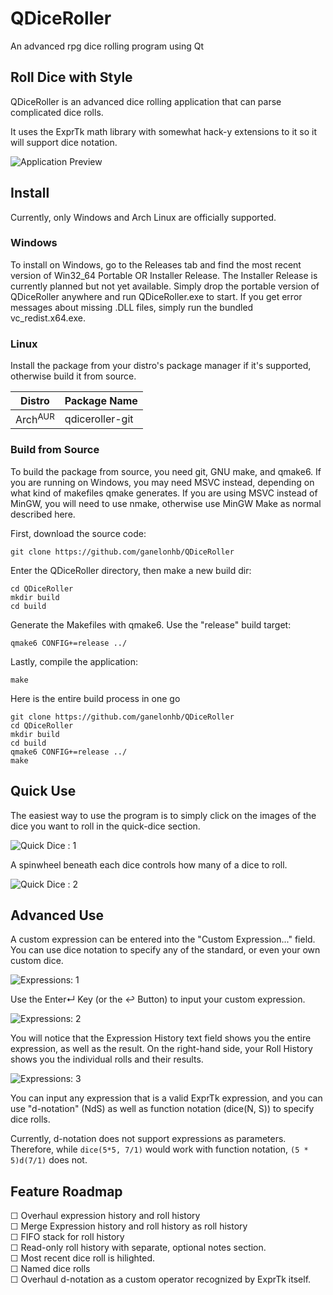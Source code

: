 # QDiceRoller
An advanced rpg dice rolling program using Qt


## Roll Dice with Style

QDiceRoller is an advanced dice rolling application that can parse complicated dice rolls.

It uses the ExprTk math library with somewhat hack-y extensions to it so it will support dice notation.

![Application Preview](github/first_start.png)

## Install

Currently, only Windows and Arch Linux are officially supported.

### Windows

To install on Windows, go to the Releases tab and find the most recent version of Win32_64 Portable OR Installer Release. The Installer Release is currently planned but not yet available. Simply drop the portable version of QDiceRoller anywhere and run QDiceRoller.exe to start. If you get error messages about missing .DLL files, simply run the bundled vc_redist.x64.exe.

### Linux

Install the package from your distro's package manager if it's supported, otherwise build it from source.

| Distro | Package Name |
| ------ | ------------ |
| Arch<sup>AUR</sup>| qdiceroller-git |

### Build from Source

To build the package from source, you need git, GNU make, and qmake6. If you are running on Windows, you may need MSVC instead, depending on what kind of makefiles qmake generates. If you are using MSVC instead of MinGW, you will need to use nmake, otherwise use MinGW Make as normal described here.

First, download the source code:

```
git clone https://github.com/ganelonhb/QDiceRoller
```

Enter the QDiceRoller directory, then make a new build dir:

```
cd QDiceRoller
mkdir build
cd build
```

Generate the Makefiles with qmake6. Use the "release" build target:

```
qmake6 CONFIG+=release ../
```

Lastly, compile the application:

```
make
```

Here is the entire build process in one go

```
git clone https://github.com/ganelonhb/QDiceRoller
cd QDiceRoller
mkdir build
cd build
qmake6 CONFIG+=release ../
make
```

## Quick Use

The easiest way to use the program is to simply click on the images of the dice you want to roll in the quick-dice section.

![Quick Dice : 1](github/quick_dice_1.png)

A spinwheel beneath each dice controls how many of a dice to roll.

![Quick Dice : 2](github/quick_dice_2.png)

## Advanced Use

A custom expression can be entered into the "Custom Expression..." field. You can use dice notation to specify any of the standard, or even your own custom dice.

![Expressions: 1](github/expression_1.png)

Use the Enter↵ Key (or the ↩ Button) to input your custom expression.

![Expressions: 2](github/expression_2.png)

You will notice that the Expression History text field shows you the entire expression, as well as the result. On the right-hand side, your Roll History shows you the individual rolls and their results.

![Expressions: 3](github/expression_3.png)

You can input any expression that is a valid ExprTk expression, and you can use "d-notation" (NdS) as well as function notation (dice(N, S)) to specify dice rolls.

Currently, d-notation does not support expressions as parameters. Therefore, while ```dice(5*5, 7/1)``` would work with function notation, ```(5 * 5)d(7/1)``` does not.


## Feature Roadmap

☐ Overhaul expression history and roll history<br>
<space><space>☐ Merge Expression history and roll history as roll history<br>
<space><space>☐ FIFO stack for roll history<br>
<space><space>☐ Read-only roll history with separate, optional notes section.<br>
<space><space>☐ Most recent dice roll is hilighted.<br>
☐ Named dice rolls<br>
☐ Overhaul d-notation as a custom operator recognized by ExprTk itself.<br>
